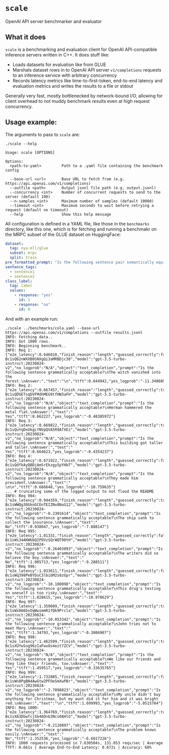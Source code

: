 # `scale`

OpenAI API server benchmarker and evaluator

## What it does

`scale` is a benchmarking and evaluation client for OpenAI
API-compatible inference servers written in C++. It does stuff
like:

- Loads datasets for evaluation like from GLUE
- Marshals dataset rows in to OpenAI API server `v1/completions`
  requests to an inference service with arbitrary concurrency
- Records latency metrics like time-to-first-token, end-to-end
  latency and evaluation metrics and writes the results to a file
  or stdout

Generally very fast, mostly bottlenecked by network-bound I/O, allowing for
client overhead to not muddy benchmark results even at high request concurrency.

## Usage example:

The arguments to pass to `scale` are:

```text
./scale --help

Usage: scale [OPTIONS]

Options:
  <path-to-yaml>         Path to a .yaml file containing the benchmark config

  --base-url <url>       Base URL to fetch from (e.g. https://api.openai.com/v1/completions)
  --outfile <path>       Output jsonl file path (e.g. output.jsonl)
  --concurrency <int>    Number of concurrent requests to send to the server (default 100)
  --n-samples <int>      Maximum number of samples (default 10000)
  --timeout <int>        Maximum seconds to wait before retrying a request (default no timeout)
  --help                 Show this help message
```

All configuration is defined in a YAML file, like those in the `benchmarks` directory, like this one, which is for
fetching and running a benchmakr on the MRPC subset of the GLUE dataset on HuggingFace:

```yaml
dataset:
  tag: nyu-mll/glue
  subset: mrpc
  split: train
pre_formatted_prompt: "Is the following sentence pair semantically equivalent?\n{}"
sentence_tags:
  - sentence1
  - sentence2
class_label:
  tag: label
  values:
    - response: "yes"
      id: 1
    - response: "no"
      id: 0
```

And with an example run:

```shell
./scale ../benchmarks/cola.yaml --base-url https://api.openai.com/v1/completions --outfile results.jsonl
INFO: Fetching data..
INFO: Got 1000 rows.
INFO: Beginning benchmark..
INFO: Req 1: {"e2e_latency":0.646018,"finish_reason":"length","guessed_correctly":false,"id":"cmpl-Bc1sQ62nWXXB0SNXgQi3aMRBDjc38","model":"gpt-3.5-turbo-instruct:20230824-v2","no_logprob":"N/A","object":"text_completion","prompt":"Is the following sentence grammatically acceptable?\nThe witch vanished into the forest.\nAnswer:","text":"\n","ttft":0.644942,"yes_logprob":"-11.340689"}
INFO: Req 2: {"e2e_latency":0.667457,"finish_reason":"length","guessed_correctly":true,"id":"cmpl-Bc1sQDGETsqDVFMdhMEG9tfHW3aFH","model":"gpt-3.5-turbo-instruct:20230824-v2","no_logprob":"N/A","object":"text_completion","prompt":"Is the following sentence grammatically acceptable?\nHerman hammered the metal flat.\nAnswer:","text":" Yes","ttft":0.662227,"yes_logprob":"-0.48385972"}
INFO: Req 3: {"e2e_latency":0.669822,"finish_reason":"length","guessed_correctly":true,"id":"cmpl-Bc1sQuYqDxUkgLYNVpQVA5R9AfXEz","model":"gpt-3.5-turbo-instruct:20230824-v2","no_logprob":"N/A","object":"text_completion","prompt":"Is the following sentence grammatically acceptable?\nThis building got taller and taller.\nAnswer:","text":" Yes","ttft":0.664623,"yes_logprob":"-0.4354237"}
INFO: Req 4: {"e2e_latency":0.671922,"finish_reason":"length","guessed_correctly":false,"id":"cmpl-Bc1sQdfkAyQBDjAmSrEkzgySpYHbT","model":"gpt-3.5-turbo-instruct:20230824-v2","no_logprob":"N/A","object":"text_completion","prompt":"Is the following sentence grammatically acceptable?\nThey made him president.\nAnswer:","text":" \n\n","ttft":0.666648,"yes_logprob":"-10.759635"}
... # truncating some of the logged output to not flood the README
INFO: Req 994: {"e2e_latency":0.944359,"finish_reason":"length","guessed_correctly":true,"id":"cmpl-Bc1sWWQg38GknGCEnTEIZNx8NuG12","model":"gpt-3.5-turbo-instruct:20230824-v2","no_logprob":"-0.2301614","object":"text_completion","prompt":"Is the following sentence grammatically acceptable?\nThe ship sank to collect the insurance.\nAnswer:","text":" No","ttft":0.938047,"yes_logprob":"-7.888147"}
INFO: Req 995: {"e2e_latency":1.01331,"finish_reason":"length","guessed_correctly":false,"id":"cmpl-Bc1sWs34AKWbbQIPOVzSQrWQT98tH","model":"gpt-3.5-turbo-instruct:20230824-v2","no_logprob":"-0.26403093","object":"text_completion","prompt":"Is the following sentence grammatically acceptable?\nThe writers did so believe the boy.\nAnswer:","text":" No","ttft":1.005713,"yes_logprob":"-9.288511"}
INFO: Req 996: {"e2e_latency":1.033611,"finish_reason":"length","guessed_correctly":false,"id":"cmpl-Bc1sWq398PeBYDuC3lbibM2s8zGpr","model":"gpt-3.5-turbo-instruct:20230824-v2","no_logprob":"-10.108098","object":"text_completion","prompt":"Is the following sentence grammatically acceptable?\nThis drug's testing on oneself is too risky.\nAnswer:","text":" Yes","ttft":1.028615,"yes_logprob":"-10.978629"}
INFO: Req 997: {"e2e_latency":1.359609,"finish_reason":"length","guessed_correctly":true,"id":"cmpl-Bc1sWx0A6bsOqWwimmR1fQk9Prcla","model":"gpt-3.5-turbo-instruct:20230824-v2","no_logprob":"-10.053342","object":"text_completion","prompt":"Is the following sentence grammatically acceptable?\nJohn tries not to meet Mary.\nAnswer:","text":" Yes","ttft":1.34793,"yes_logprob":"-0.3806907"}
INFO: Req 998: {"e2e_latency":1.462599,"finish_reason":"length","guessed_correctly":true,"id":"cmpl-Bc1sXUYwSog96zIaFwxOs4ezt7ZCV","model":"gpt-3.5-turbo-instruct:20230824-v2","no_logprob":"N/A","object":"text_completion","prompt":"Is the following sentence grammatically acceptable?\nWe like our friends and they like their friends, too.\nAnswer:","text":" Yes","ttft":1.459517,"yes_logprob":"-0.33635765"}
INFO: Req 999: {"e2e_latency":1.732885,"finish_reason":"length","guessed_correctly":false,"id":"cmpl-Bc1sWn8PgBN4AwGtw2PFOeSmXwPBr","model":"gpt-3.5-turbo-instruct:20230824-v2","no_logprob":"-2.7098823","object":"text_completion","prompt":"Is the following sentence grammatically acceptable?\nMy uncle didn't buy anything for Christmas, but my aunt did it for him and it was bright red.\nAnswer:","text":"\n","ttft":1.699993,"yes_logprob":"-5.0515704"}
INFO: Req 1000: {"e2e_latency":1.364769,"finish_reason":"length","guessed_correctly":true,"id":"cmpl-Bc1sXA3DbwfcjSb46Dnb3Ncs0AHlG","model":"gpt-3.5-turbo-instruct:20230824-v2","no_logprob":"-0.2120897","object":"text_completion","prompt":"Is the following sentence grammatically acceptable?\nThe problem knows easily.\nAnswer:","text":" No","ttft":1.352536,"yes_logprob":"-6.6817226"}
INFO: 1000 requests processed in 7.630504s, 131.053 reqs/sec | Average TTFT: 0.661s | Average End-to-End Latency: 0.672s | Accuracy: 60%
```